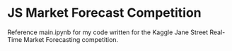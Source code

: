 # JS Market Forecast Competition

Reference main.ipynb for my code written for the Kaggle Jane Street Real-Time Market Forecasting competition.
